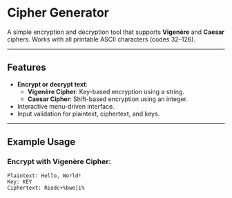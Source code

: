# Cipher Generator

A simple encryption and decryption tool that supports **Vigenère** and **Caesar** ciphers. Works with all printable ASCII characters (codes 32–126).

---

## Features
- **Encrypt or decrypt text**:
  - **Vigenère Cipher**: Key-based encryption using a string.
  - **Caesar Cipher**: Shift-based encryption using an integer.
- Interactive menu-driven interface.
- Input validation for plaintext, ciphertext, and keys.

---

## Example Usage

### Encrypt with Vigenère Cipher:
```plaintext
Plaintext: Hello, World!
Key: KEY
Ciphertext: Riodc+%bwe|i%

